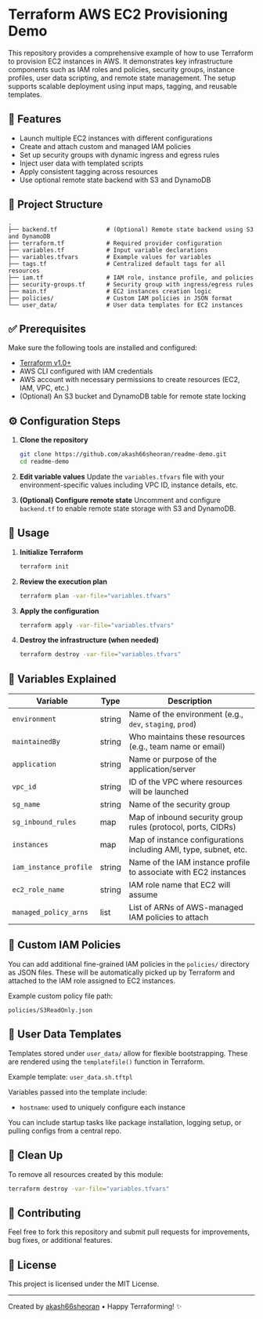 # Terraform AWS EC2 Provisioning Demo

This repository provides a comprehensive example of how to use Terraform to provision EC2 instances in AWS. It demonstrates key infrastructure components such as IAM roles and policies, security groups, instance profiles, user data scripting, and remote state management. The setup supports scalable deployment using input maps, tagging, and reusable templates.

## 🚀 Features

- Launch multiple EC2 instances with different configurations
- Create and attach custom and managed IAM policies
- Set up security groups with dynamic ingress and egress rules
- Inject user data with templated scripts
- Apply consistent tagging across resources
- Use optional remote state backend with S3 and DynamoDB

## 📁 Project Structure

```
.
├── backend.tf              # (Optional) Remote state backend using S3 and DynamoDB
├── terraform.tf            # Required provider configuration
├── variables.tf            # Input variable declarations
├── variables.tfvars        # Example values for variables
├── tags.tf                 # Centralized default tags for all resources
├── iam.tf                  # IAM role, instance profile, and policies
├── security-groups.tf      # Security group with ingress/egress rules
├── main.tf                 # EC2 instances creation logic
├── policies/               # Custom IAM policies in JSON format
└── user_data/              # User data templates for EC2 instances
```

## ✅ Prerequisites

Make sure the following tools are installed and configured:

- [Terraform v1.0+](https://www.terraform.io/downloads.html)
- AWS CLI configured with IAM credentials
- AWS account with necessary permissions to create resources (EC2, IAM, VPC, etc.)
- (Optional) An S3 bucket and DynamoDB table for remote state locking

## ⚙️ Configuration Steps

1. **Clone the repository**
   ```bash
   git clone https://github.com/akash66sheoran/readme-demo.git
   cd readme-demo
   ```

2. **Edit variable values**
   Update the `variables.tfvars` file with your environment-specific values including VPC ID, instance details, etc.

3. **(Optional) Configure remote state**
   Uncomment and configure `backend.tf` to enable remote state storage with S3 and DynamoDB.

## 🚦 Usage

1. **Initialize Terraform**
   ```bash
   terraform init
   ```

2. **Review the execution plan**
   ```bash
   terraform plan -var-file="variables.tfvars"
   ```

3. **Apply the configuration**
   ```bash
   terraform apply -var-file="variables.tfvars"
   ```

4. **Destroy the infrastructure (when needed)**
   ```bash
   terraform destroy -var-file="variables.tfvars"
   ```

## 📜 Variables Explained

| Variable               | Type    | Description                                                       |
|------------------------|---------|-------------------------------------------------------------------|
| `environment`          | string  | Name of the environment (e.g., `dev`, `staging`, `prod`)          |
| `maintainedBy`         | string  | Who maintains these resources (e.g., team name or email)          |
| `application`          | string  | Name or purpose of the application/server                         |
| `vpc_id`               | string  | ID of the VPC where resources will be launched                    |
| `sg_name`              | string  | Name of the security group                                        |
| `sg_inbound_rules`     | map     | Map of inbound security group rules (protocol, ports, CIDRs)      |
| `instances`            | map     | Map of instance configurations including AMI, type, subnet, etc.  |
| `iam_instance_profile` | string  | Name of the IAM instance profile to associate with EC2 instances  |
| `ec2_role_name`        | string  | IAM role name that EC2 will assume                                |
| `managed_policy_arns`  | list    | List of ARNs of AWS-managed IAM policies to attach                |

## 🔐 Custom IAM Policies

You can add additional fine-grained IAM policies in the `policies/` directory as JSON files. These will be automatically picked up by Terraform and attached to the IAM role assigned to EC2 instances.

Example custom policy file path:
```
policies/S3ReadOnly.json
```

## 📝 User Data Templates

Templates stored under `user_data/` allow for flexible bootstrapping. These are rendered using the `templatefile()` function in Terraform.

Example template: `user_data.sh.tftpl`

Variables passed into the template include:
- `hostname`: used to uniquely configure each instance

You can include startup tasks like package installation, logging setup, or pulling configs from a central repo.

## 🧹 Clean Up

To remove all resources created by this module:
```bash
terraform destroy -var-file="variables.tfvars"
```

## 🙌 Contributing

Feel free to fork this repository and submit pull requests for improvements, bug fixes, or additional features.

## 📄 License

This project is licensed under the MIT License.

---

Created by [akash66sheoran](https://github.com/akash66sheoran) • Happy Terraforming! ✨

